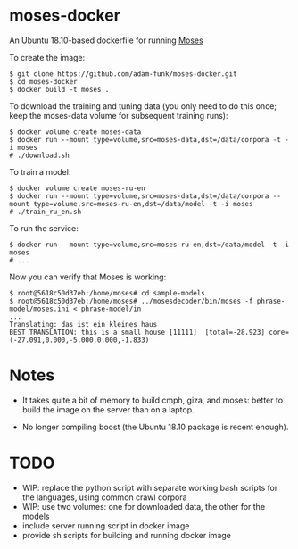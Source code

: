 # moses-docker
An Ubuntu 18.10-based dockerfile for running [Moses](http://www.statmt.org/moses)

To create the image:

    $ git clone https://github.com/adam-funk/moses-docker.git
    $ cd moses-docker
    $ docker build -t moses .

To download the training and tuning data (you only need to do this once; keep the moses-data volume for subsequent training runs):

    $ docker volume create moses-data
    $ docker run --mount type=volume,src=moses-data,dst=/data/corpora -t -i moses
    # ./download.sh

To train a model:
   
    $ docker volume create moses-ru-en
    $ docker run --mount type=volume,src=moses-data,dst=/data/corpora --mount type=volume,src=moses-ru-en,dst=/data/model -t -i moses
    # ./train_ru_en.sh

To run the service:

    $ docker run --mount type=volume,src=moses-ru-en,dst=/data/model -t -i moses
    # ...

Now you can verify that Moses is working:

    $ root@5618c50d37eb:/home/moses# cd sample-models
    $ root@5618c50d37eb:/home/moses# ../mosesdecoder/bin/moses -f phrase-model/moses.ini < phrase-model/in
    ...
    Translating: das ist ein kleines haus
    BEST TRANSLATION: this is a small house [11111]  [total=-28.923] core=(-27.091,0.000,-5.000,0.000,-1.833)

# Notes

- It takes quite a bit of memory to build cmph, giza, and moses: better to build the image on the server than on a laptop.

- No longer compiling boost (the Ubuntu 18.10 package is recent enough).


# TODO

- WIP: replace the python script with separate working bash scripts for the languages, using common crawl corpora
- WIP: use two volumes: one for downloaded data, the other for the models
- include server running script in docker image
- provide sh scripts for building and running docker image
